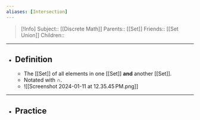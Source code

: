 ```yaml
---
aliases: [Intersection]
---
```

> [!Info]
> Subject:: [[Discrete Math]]
> Parents:: [[Set]]
> Friends:: [[Set Union]]
> Children:: 
---
- ## Definition
	- The [[Set]] of all elements in one [[Set]] **and** another [[Set]].
	- Notated with $\cap$.
	- ![[Screenshot 2024-01-11 at 12.35.45 PM.png]]
---
- ## Practice
